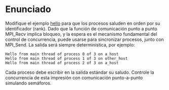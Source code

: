 # Enunciado

Modifique el ejemplo [hello](../../../examples/mpi/hello/) para que los procesos saluden en orden por su identificador (rank). Dado que la función de comunicación punto a punto MPI_Recv implica bloqueo, y la espera es el mecanismo fundamental del control de concurrencia, puede usarse para sincronizar procesos, junto con MPI_Send. La salida será siempre determinística, por ejemplo:

```
Hello from main thread of process 0 of 3 on a_host
Hello from main thread of process 1 of 3 on other_host
Hello from main thread of process 2 of 3 on a_host
```

Cada proceso debe escribir en la salida estándar su saludo. Controle la concurrencia de esta impresión con comunicación punto-a-punto simulando semáforos.
